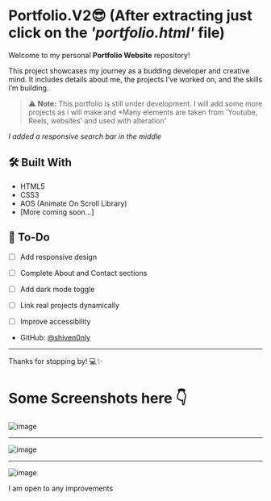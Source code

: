 
# Portfolio.V2😎 (After extracting just click on the *'portfolio.html'* file)

Welcome to my personal **Portfolio Website** repository! 

This project showcases my journey as a budding developer and creative mind. It includes details about me, the projects I’ve worked on, and the skills I’m building.

> ⚠️ **Note:** This portfolio is still under development. I will add some more projects as i will make and *Many elements are taken from 'Youtube, Reels, websites' and used with alteration'

*I added a responsive search bar in the middle*

## 🛠️ Built With

- HTML5  
- CSS3  
- AOS (Animate On Scroll Library)  
- [More coming soon...]


## 📌 To-Do

- [ ] Add responsive design
- [ ] Complete About and Contact sections
- [ ] Add dark mode toggle
- [ ] Link real projects dynamically
- [ ] Improve accessibility


- GitHub: [@shiven0nly](https://github.com/shiven0nly)
---

Thanks for stopping by! 💻✨

# Some Screenshots here 👇
![image](https://github.com/user-attachments/assets/715ecefc-0c0c-4bb0-9ec8-f2c80826927d)

---
![image](https://github.com/user-attachments/assets/f8a44e70-ceaf-4299-b817-5fed21190346)

---
![image](https://github.com/user-attachments/assets/81a21fd6-6092-4fa8-8e4f-e7098572bb0c)

I am open to any improvements

